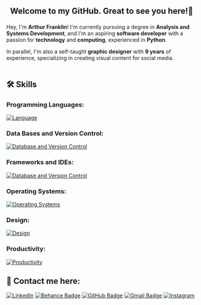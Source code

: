 ## <p align="center">  Welcome to my GitHub. Great to see you here!👋

Hey, I'm **Arthur Franklin**! I'm currently pursuing a degree in **Analysis and Systems Development**, and I'm an aspiring **software developer** with a passion for **technology** and **computing**, experienced in **Python**. 

In parallel, I'm also a self-taught **graphic designer** with  **9 years** of experience, specializing in creating visual content for social media.<br><br>



## 🛠️ Skills

### Programming Languages:<br>
[![Language](https://skillicons.dev/icons?i=py,js,html,css)](https://skillicons.dev)


### Data Bases and Version Control:<br>
[![Database and Version Control](https://skillicons.dev/icons?i=mysql,sqlite,mongodb,git,github)](https://skillicons.dev)


### Frameworks and IDEs:
[![Database and Version Control](https://skillicons.dev/icons?i=django,flask,vscode,pycharm,replit)](https://skillicons.dev)


### Operating Systems:<br>
[![Operating Systems](https://skillicons.dev/icons?i=windows,linux,mint,ubuntu,arch,apple)](https://skillicons.dev)


### Design:<br>
[![Design](https://skillicons.dev/icons?i=photoshop,illustrator,premiere,audition,xd,figma)](https://skillicons.dev)

### Productivity:<br>
[![Productivity](https://skillicons.dev/icons?i=notion,obsidian)](https://skillicons.dev)


## 📧 Contact me here:
[![LinkedIn](https://img.shields.io/badge/linkedin-%230077B5.svg?style=for-the-badge&logo=linkedin&logoColor=white)](https://www.linkedin.com/in/arthurfranklin/)
[![Behance Badge](https://img.shields.io/badge/Behance-1769FF?logo=behance&logoColor=fff&style=for-the-badge)](https://behance.net/arthurcfranklin)
[![GitHub Badge](https://img.shields.io/badge/GitHub-181717?logo=github&logoColor=fff&style=for-the-badge)](https://github.com/arthurcfranklin)
[![Gmail Badge](https://img.shields.io/badge/-Gmail-D14836?style=for-the-badge&logo=gmail&logoColor=white&link=mailto:arthurdcaf@gmail.com)](mailto:arthurdcaf@gmail.com)
[![Instagram](https://img.shields.io/badge/-Instagram-E4405F?style=for-the-badge&logo=instagram&logoColor=white=https://instagram.com)](https://instagram.com)
